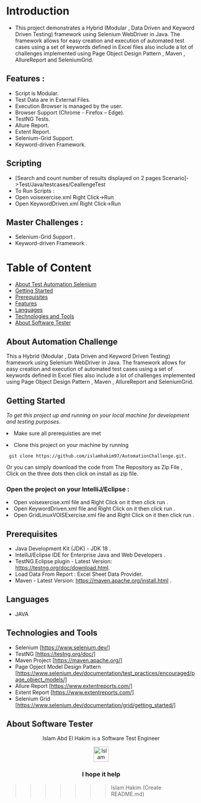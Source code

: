 
# Introduction

- This project demonstrates a Hybrid (Modular , Data Driven and Keyword Driven Testing) framework using Selenium WebDriver in Java. The framework allows for easy creation and execution of automated test cases using a set of keywords defined in Excel files also include a lot of challenges implemented using Page Object Design Pattern , Maven , AllureReport and SeleniumGrid.

##  Features :

- Script is Modular.
- Test Data are in External Files.
- Execution Browser is managed by the user.
- Browser Support (Chrome - Firefox – Edge).
- TestNG Tests.
- Allure Report.
- Extent Report.
- Selenium-Grid Support.
- Keyword-driven Framework.
## Scripting 
- [Search and count number of results displayed on 2 pages Scenario]->Test/Java/testcases/CeallengeTest
- To Run Scripts : 
- Open voisexercise.xml Right Click->Run
- Open KeywordDriven.xml Right Click->Run 
## Master Challenges : 
- Selenium-Grid Support .
- Keyword-driven Framework .

# Table of Content
- [About Test Automation Selenium](#about-test-automation-selenium)
- [Getting Started](#getting-started)
- [Prerequisites](#prerequisites)
- [Features](#features)
- [Languages](#languages)
- [Technologies and Tools](#technologies-and-tools)
- [About Software Tester](#about-software-tester)

 ## About Automation Challenge
This a Hybrid (Modular , Data Driven and Keyword Driven Testing) framework using Selenium WebDriver in Java. The framework allows for easy creation and execution of automated test cases using a set of keywords defined in Excel files also include a lot of challenges implemented using Page Object Design Pattern , Maven , AllureReport and SeleniumGrid.
 
 ## Getting Started

*To get this project up and running on your local machine for development and testing purposes.* <li> Make sure all prerequisties are met  
<li> Clone this project on your machine by running  

     git clone https://github.com/islamhakim97/AutomationChallenge.git.
Or you can simply download the code from The Repository as Zip File , Click on the three dots then click on install as zip file.
<h3> Open the project on your IntelliJ/Eclipse :</h3>
<li> Open voisexercise.xml file  and Right Click on it then click run . </li>
<li> Open KeywordDriven.xml file  and Right Click on it then click run . </li>
<li> Open GridLinuxVOISExercise.xml file  and Right Click on it then click run .  </li>

## Prerequisites
- Java Development Kit (JDK) - JDK 18 .
- IntelliJ/Eclipse IDE for Enterprise Java and Web Developers .
- TestNG Eclipse plugin - Latest Version: https://testng.org/doc/download.html.
- Load Data From Report : Excel Sheet Data Provider.
- Maven - Latest Version: https://maven.apache.org/install.html .

  
## Languages
  - JAVA
  ## Technologies and Tools
  - Selenium [https://www.selenium.dev/]
  - TestNG [https://testng.org/doc/]
  - Maven Project [https://maven.apache.org/]
  - Page Opject Model Design Pattern [https://www.selenium.dev/documentation/test_practices/encouraged/page_object_models/]
  - Allure Report [https://www.extentreports.com/]
  - Extent Report [https://www.extentreports.com/]
  - Selenium Grid [https://www.selenium.dev/documentation/grid/getting_started/]
  
## About Software Tester
  <div align="center">
  Islam Abd El Hakim is a Software Test Engineer
  </div>
 <p> </p>
 <p> </p>
  <div align="center">
  <!-- Islam Abd El Hakim LinkedIn -->
  <a href="https://www.linkedin.com/in/islamhakim/">
    <img src="https://user-images.githubusercontent.com/33738409/154184172-7a13b01e-6eb1-4134-ae91-c82588a7b27b.png" width="40px" height="40px"  
      alt="Islam Abd ElHakim Linkedin Profile" />
  </a>
</div>
<p> </p>
<h3 align="center"> I hope it help </h3>

>>>>>>> Islam Hakim (Create README.md)
